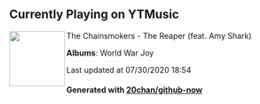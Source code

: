 ## Currently Playing on YTMusic

[<img align="left" width="100" src="https://lh3.googleusercontent.com/E3hiJa7ieYyoW0sRkcSIgqwwQQv4MawfTZBWvj1OBkRvFAtP3ps51VQnVSk4vIRCMVJCcsTt5TrTsYm1Cg">](https://music.youtube.com/channel/UCQgUHOPJJrmzCjExg-ISupA)

The Chainsmokers - The Reaper (feat. Amy Shark)

**Albums**: World War Joy

Last updated at 07/30/2020 18:54

#### Generated with [20chan/github-now](https://github.com/20chan/github-now)


<!--
**20chan/20chan** is a ✨ _special_ ✨ repository because its `README.md` (this file) appears on your GitHub profile.

Here are some ideas to get you started:

- 🔭 I’m currently working on ...
- 🌱 I’m currently learning ...
- 👯 I’m looking to collaborate on ...
- 🤔 I’m looking for help with ...
- 💬 Ask me about ...
- 📫 How to reach me: ...
- 😄 Pronouns: ...
- ⚡ Fun fact: ...
-->
